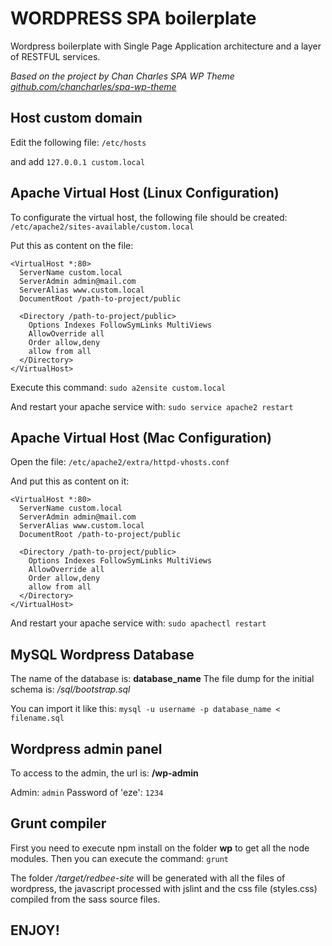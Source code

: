 WORDPRESS SPA boilerplate
=========================

Wordpress boilerplate with Single Page Application architecture and a layer of RESTFUL services.

*Based on the project by Chan Charles SPA WP Theme
[github.com/chancharles/spa-wp-theme](https://github.com/chancharles/spa-wp-theme)*

Host custom domain
------------------

Edit the following file: `/etc/hosts`

and add `127.0.0.1 custom.local`

Apache Virtual Host (Linux Configuration)
-------------------

To configurate the virtual host, the following file should be created:
`/etc/apache2/sites-available/custom.local`

Put this as content on the file:

```
<VirtualHost *:80>
  ServerName custom.local
  ServerAdmin admin@mail.com
  ServerAlias www.custom.local
  DocumentRoot /path-to-project/public
    
  <Directory /path-to-project/public>
    Options Indexes FollowSymLinks MultiViews
    AllowOverride all
    Order allow,deny
    allow from all
  </Directory>
</VirtualHost>
```

Execute this command:
`sudo a2ensite custom.local`

And restart your apache service with: `sudo service apache2 restart`

Apache Virtual Host (Mac Configuration)
-------------------

Open the file: `/etc/apache2/extra/httpd-vhosts.conf`

And put this as content on it:

```
<VirtualHost *:80>
  ServerName custom.local
  ServerAdmin admin@mail.com
  ServerAlias www.custom.local
  DocumentRoot /path-to-project/public
    
  <Directory /path-to-project/public>
    Options Indexes FollowSymLinks MultiViews
    AllowOverride all
    Order allow,deny
    allow from all
  </Directory>
</VirtualHost>
```

And restart your apache service with: `sudo apachectl restart`

MySQL Wordpress Database
------------------------

The name of the database is: **database_name**
The file dump for the initial schema is: */sql/bootstrap.sql*

You can import it like this: `mysql -u username -p database_name < filename.sql`

Wordpress admin panel
---------------------

To access to the admin, the url is: **/wp-admin**

Admin: `admin`
Password of 'eze': `1234`

Grunt compiler
--------------

First you need to execute npm install on the folder **wp** to get all the node modules.
Then you can execute the command: `grunt`

The folder */target/redbee-site* will be generated with all the files of wordpress, the javascript processed with jslint and the css file (styles.css) compiled from the sass source files.



ENJOY!
------